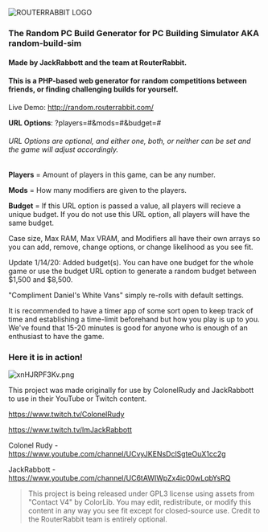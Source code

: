 ![ROUTERRABBIT LOGO](https://i.imgur.com/Yq6EX4X.png)
### The Random PC Build Generator for PC Building Simulator AKA random-build-sim
#### Made by JackRabbott and the team at RouterRabbit.

#### This is a PHP-based web generator for random competitions between friends, or finding challenging builds for yourself.

Live Demo: http://random.routerrabbit.com/




**URL Options**: ?players=#&mods=#&budget=#
######  URL Options are optional, and either one, both, or neither can be set and the game will adjust accordingly.
**Players** = Amount of players in this game, can be any number.

**Mods** = How many modifiers are given to the players.

**Budget** = If this URL option is passed a value, all players will recieve a unique budget. If you do not use this URL option, all players will have the same budget.



Case size, Max RAM, Max VRAM, and Modifiers all have their own arrays so you can add, remove, change options, or change likelihood as you see fit. 

Update 1/14/20: Added budget(s). You can have one budget for the whole game or use the budget URL option to generate a random budget between $1,500 and $8,500.



"Compliment Daniel's White Vans" simply re-rolls with default settings.



It is recommended to have a timer app of some sort open to keep track of time and establishing a time-limit beforehand but how you play is up to you. We've found that 15-20 minutes is good for anyone who is enough of an enthusiast to have the game.



### Here it is in action!
![xnHJRPF3Kv.png](https://i.imgur.com/odUPr89.png)



This project was made originally for use by ColonelRudy and JackRabbott to use in their YouTube or Twitch content.

https://www.twitch.tv/ColonelRudy 

https://www.twitch.tv/ImJackRabbott

Colonel Rudy - https://www.youtube.com/channel/UCvyJKENsDclSgteOuX1cc2g

JackRabbott - https://www.youtube.com/channel/UC6tAWIWpZx4ic00wLqbYsRQ



>This project is being released under GPL3 license using assets from "Contact V4" by ColorLib. You may edit, redistribute, or modify this content in any way you see fit except for closed-source use. Credit to the RouterRabbit team is entirely optional. 
